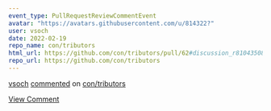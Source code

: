 ```yaml
---
event_type: PullRequestReviewCommentEvent
avatar: "https://avatars.githubusercontent.com/u/814322?"
user: vsoch
date: 2022-02-19
repo_name: con/tributors
html_url: https://github.com/con/tributors/pull/62#discussion_r810435081
repo_url: https://github.com/con/tributors
---
```


<a href='https://github.com/vsoch' target='_blank'>vsoch</a> <a href='https://github.com/con/tributors/pull/62#discussion_r810435081' target='_blank'>commented</a> on <a href='https://github.com/con/tributors' target='_blank'>con/tributors</a>

<a href='https://github.com/con/tributors/pull/62#discussion_r810435081' target='_blank'>View Comment</a>